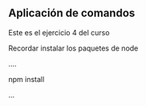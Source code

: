## Aplicación de comandos

Este es el ejercicio 4 del curso

Recordar instalar los paquetes de node

....

npm install 

...

